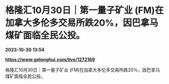# 格隆汇10月30日｜第一量子矿业 (FM)在加拿大多伦多交易所跌20%，因巴拿马煤矿面临全民公投。

**2023-10-30 13:54**

**https://www.gelonghui.com/live/1272169**

格隆汇10月30日｜第一量子矿业 (FM)在加拿大多伦多交易所跌20%，因巴拿马煤矿面临全民公投。